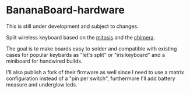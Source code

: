 # BananaBoard-hardware

This is still under development and subject to changes.

Split wireless keyboard based on the [mitosis](https://github.com/reversebias/mitosis-hardware) and the [chimera](https://github.com/GlenPickle/Chimera).

The goal is to make boards easy to solder and compatible with existing cases for popular keybards as "let's split" or "iris keyboard" and a miniboard for handwired builds.

I'll also publish a fork of their firmware as well since I need to use a matrix configuration instead of a "pin per switch", furthermore I'll add battery measure and underglow leds.
